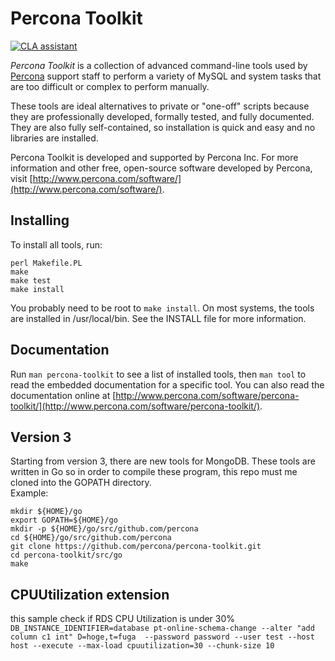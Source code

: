 # Percona Toolkit
[![CLA assistant](https://cla-assistant.percona.com/readme/badge/percona/percona-toolkit)](https://cla-assistant.percona.com/percona/percona-toolkit)

*Percona Toolkit* is a collection of advanced command-line tools used by
[Percona](http://www.percona.com/) support staff to perform a variety of
MySQL and system tasks that are too difficult or complex to perform manually.

These tools are ideal alternatives to private or "one-off" scripts because
they are professionally developed, formally tested, and fully documented.
They are also fully self-contained, so installation is quick and easy and
no libraries are installed.

Percona Toolkit is developed and supported by Percona Inc.  For more
information and other free, open-source software developed by Percona,
visit [http://www.percona.com/software/](http://www.percona.com/software/).

## Installing

To install all tools, run:

```
perl Makefile.PL
make
make test
make install
```  

You probably need to be root to `make install`.  On most systems, the tools
are installed in /usr/local/bin.  See the INSTALL file for more information.

## Documentation

Run `man percona-toolkit` to see a list of installed tools, then `man tool`
to read the embedded documentation for a specific tool.  You can also read
the documentation online at [http://www.percona.com/software/percona-toolkit/](http://www.percona.com/software/percona-toolkit/).

## Version 3

Starting from version 3, there are new tools for MongoDB. These tools are written in Go so
in order to compile these program, this repo must me cloned into the GOPATH directory.  
Example:  

```
mkdir ${HOME}/go
export GOPATH=${HOME}/go
mkdir -p ${HOME}/go/src/github.com/percona
cd ${HOME}/go/src/github.com/percona
git clone https://github.com/percona/percona-toolkit.git
cd percona-toolkit/src/go
make
```

## CPUUtilization extension
this sample check if RDS CPU Utilization is under 30%
`DB_INSTANCE_IDENTIFIER=database pt-online-schema-change --alter "add column c1 int" D=hoge,t=fuga  --password password --user test --host host --execute --max-load cpuutilization=30 --chunk-size 10`
